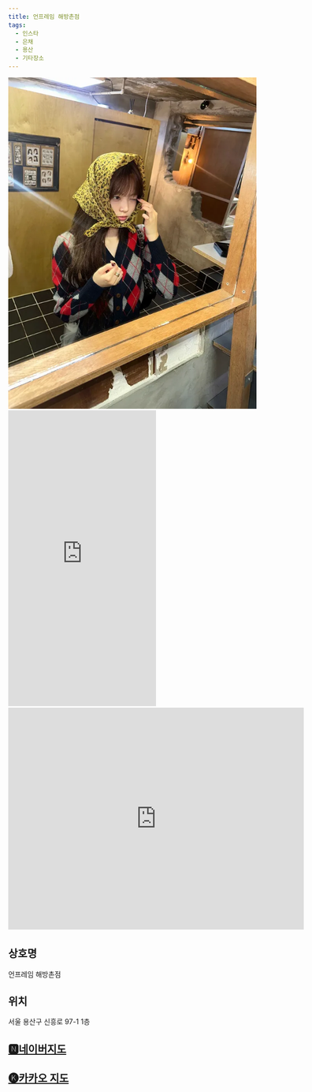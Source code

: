 ```yaml
---
title: 언프레임 해방촌점
tags:
  - 인스타
  - 은채
  - 용산
  - 기타장소
---
```

<img src="assets/560382315_17984309444906803_6490184602016202447_n.webp">

<iframe src="https://www.instagram.com/p/DPiugujktFz/embed" frameborder="0" scrolling="auto" allowtransparency="true" height="600"></iframe>

<iframe src="https://www.google.com/maps/embed?pb=!1m18!1m12!1m3!1d3163.4120387576486!2d126.98494210000001!3d37.545355!2m3!1f0!2f0!3f0!3m2!1i1024!2i768!4f13.1!3m3!1m2!1s0x357ca300482422d9%3A0xab15f5bca7420bab!2z7Ja47ZSE66CI7J6EIO2VtOuwqey0jOygkA!5e0!3m2!1sen!2sus!4v1760780220843!5m2!1sen!2sus" width="600" height="450" style="border:0;" allowfullscreen="" loading="lazy" referrerpolicy="no-referrer-when-downgrade"></iframe>


## 상호명
언프레임 해방촌점

## 위치
서울 용산구 신흥로 97-1 1층


## [🅽네이버지도](https://naver.me/5pwZ0KEW)

## [🅚카카오 지도](https://place.map.kakao.com/320919990)